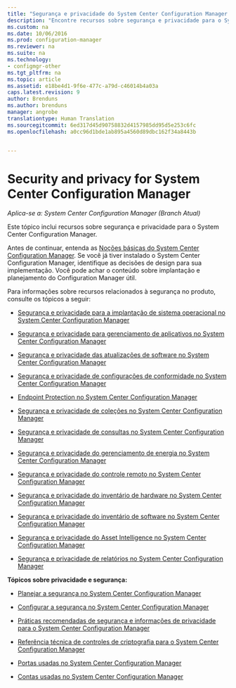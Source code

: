 ```yaml
---
title: "Segurança e privacidade do System Center Configuration Manager | Microsoft Docs"
description: "Encontre recursos sobre segurança e privacidade para o System Center Configuration Manager."
ms.custom: na
ms.date: 10/06/2016
ms.prod: configuration-manager
ms.reviewer: na
ms.suite: na
ms.technology:
- configmgr-other
ms.tgt_pltfrm: na
ms.topic: article
ms.assetid: e18be4d1-9f6e-477c-a79d-c46014b4a03a
caps.latest.revision: 9
author: Brenduns
ms.author: brenduns
manager: angrobe
translationtype: Human Translation
ms.sourcegitcommit: 6ed317d45d90758832d4157985dd95d5e253c6fc
ms.openlocfilehash: a0cc96d1bde1ab895a4560d89dbc162f34a8443b


---
```

# <a name="security-and-privacy-for-system-center-configuration-manager"></a>Security and privacy for System Center Configuration Manager

*Aplica-se a: System Center Configuration Manager (Branch Atual)*

Este tópico inclui recursos sobre segurança e privacidade para o System Center Configuration Manager.  

 Antes de continuar, entenda as [Noções básicas do System Center Configuration Manager](../../../core/understand/fundamentals.md). Se você já tiver instalado o System Center Configuration Manager, identifique as decisões de design para sua implementação. Você pode achar o conteúdo sobre implantação e planejamento do Configuration Manager útil.  

 Para informações sobre recursos relacionados à segurança no produto, consulte os tópicos a seguir:  

-   [Segurança e privacidade para a implantação de sistema operacional no System Center Configuration Manager](../../../osd/plan-design/security-and-privacy-for-operating-system-deployment.md)  

-   [Segurança e privacidade para gerenciamento de aplicativos no System Center Configuration Manager](../../../apps/plan-design/security-and-privacy-for-application-management.md)  

-   [Segurança e privacidade das atualizações de software no System Center Configuration Manager](../../../sum/plan-design/security-and-privacy-for-software-updates.md)  

-   [Segurança e privacidade de configurações de conformidade no System Center Configuration Manager](../../../compliance/plan-design/security-and-privacy-for-compliance-settings.md)  

-   [Endpoint Protection no System Center Configuration Manager](../../../protect/deploy-use/endpoint-protection.md)  

-   [Segurança e privacidade de coleções no System Center Configuration Manager](../../../core/clients/manage/collections/security-and-privacy-for-collections.md)  

-   [Segurança e privacidade de consultas no System Center Configuration Manager](../../../core/servers/manage/security-and-privacy-for-queries.md)  

-   [Segurança e privacidade do gerenciamento de energia no System Center Configuration Manager](../../../core/clients/manage/power/security-and-privacy-for-power-management.md)  

-   [Segurança e privacidade do controle remoto no System Center Configuration Manager](../../../core/clients/manage/remote-control/security-and-privacy-for-remote-control.md)  

-   [Segurança e privacidade do inventário de hardware no System Center Configuration Manager](../../../core/clients/manage/inventory/security-and-privacy-for-hardware-inventory.md)  

-   [Segurança e privacidade do inventário de software no System Center Configuration Manager](../../../core/clients/manage/inventory/security-and-privacy-for-software-inventory.md)  

-   [Segurança e privacidade do Asset Intelligence no System Center Configuration Manager](../../../core/clients/manage/asset-intelligence/security-and-privacy-for-asset-intelligence.md)  

-   [Segurança e privacidade de relatórios no System Center Configuration Manager](../../../core/servers/manage/security-and-privacy-for-reporting.md)  



 **Tópicos sobre privacidade e segurança:**  

-   [Planejar a segurança no System Center Configuration Manager](../../../core/plan-design/security/plan-for-security.md)  

-   [Configurar a segurança no System Center Configuration Manager](../../../core/plan-design/security/configure-security.md)  


-   [Práticas recomendadas de segurança e informações de privacidade para o System Center Configuration Manager](../../../core/plan-design/security/security-best-practices-and-privacy-information.md)  

-   [Referência técnica de controles de criptografia para o System Center Configuration Manager](../../../protect/deploy-use/cryptographic-controls-technical-reference.md)  

-   [Portas usadas no System Center Configuration Manager](../../../core/plan-design/hierarchy/ports.md)  

-   [Contas usadas no System Center Configuration Manager](../../../core/plan-design/hierarchy/accounts.md)  



<!--HONumber=Dec16_HO3-->


